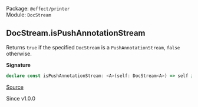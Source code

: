 Package: `@effect/printer`<br />
Module: `DocStream`<br />

## DocStream.isPushAnnotationStream

Returns `true` if the specified `DocStream` is a `PushAnnotationStream`, `false` otherwise.

**Signature**

```ts
declare const isPushAnnotationStream: <A>(self: DocStream<A>) => self is PushAnnotationStream<A>
```

[Source](https://github.com/Effect-TS/effect/tree/main/packages/printer/src/DocStream.ts#L219)

Since v1.0.0